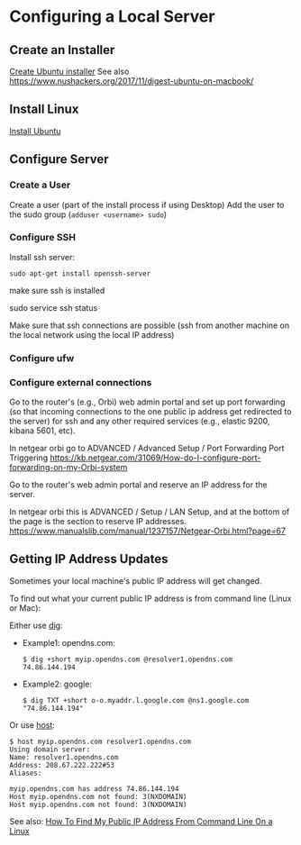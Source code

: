 Configuring a Local Server
==========================

Create an Installer
-------------------
[Create Ubuntu installer][link01]
See also <https://www.nushackers.org/2017/11/digest-ubuntu-on-macbook/>

Install Linux
-------------
[Install Ubuntu][link02]


Configure Server
----------------
### Create a User ###
Create a user (part of the install process if using Desktop)
Add the user to the sudo group (`adduser <username> sudo`)

### Configure SSH ###
Install ssh server:
```
sudo apt-get install openssh-server
```

make sure ssh is installed

sudo service ssh status

Make sure that ssh connections are possible (ssh from another machine on the local network using the local IP address)

### Configure ufw ###


### Configure external connections ###

Go to the router's (e.g., Orbi) web admin portal and set up port forwarding (so that incoming connections to the one public ip 
address get redirected to the server) for ssh and any other required services (e.g., elastic 9200, kibana 5601, etc).

In netgear orbi go to ADVANCED / Advanced Setup / Port Forwarding Port Triggering
<https://kb.netgear.com/31069/How-do-I-configure-port-forwarding-on-my-Orbi-system>

Go to the router's web admin portal and reserve an IP address for the server.

In netgear orbi this is ADVANCED / Setup / LAN Setup, and at the bottom of the page is the section to reserve IP addresses.
<https://www.manualslib.com/manual/1237157/Netgear-Orbi.html?page=67>




Getting IP Address Updates
--------------------------
Sometimes your local machine's public IP address will get changed.

To find out what your current public IP address is from command line (Linux or Mac):

Either use [dig](https://linux.die.net/man/1/dig):
- Example1: opendns.com:
  ```console
  $ dig +short myip.opendns.com @resolver1.opendns.com
  74.86.144.194
  ```
- Example2: google:
  ```console
  $ dig TXT +short o-o.myaddr.l.google.com @ns1.google.com
  "74.86.144.194"
  ```
  
Or use [host](https://linux.die.net/man/1/host):
```console
$ host myip.opendns.com resolver1.opendns.com
Using domain server:
Name: resolver1.opendns.com
Address: 208.67.222.222#53
Aliases:

myip.opendns.com has address 74.86.144.194
Host myip.opendns.com not found: 3(NXDOMAIN)
Host myip.opendns.com not found: 3(NXDOMAIN)
```

See also: [How To Find My Public IP Address From Command Line On a Linux](https://www.cyberciti.biz/faq/how-to-find-my-public-ip-address-from-command-line-on-a-linux/)


[link01]: https://tutorials.ubuntu.com/tutorial/tutorial-create-a-usb-stick-on-macos#0
[link02]: https://www.lifewire.com/dual-boot-linux-and-mac-os-4125733

